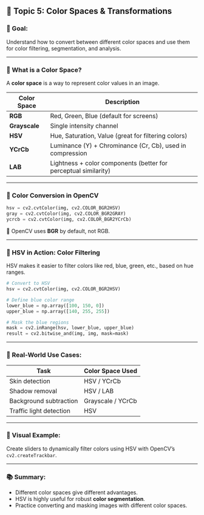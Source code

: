 ## 📸 Topic 5: **Color Spaces & Transformations**

### 🎯 Goal:

Understand how to convert between different color spaces and use them for color filtering, segmentation, and analysis.

---

### 🧠 What is a Color Space?

A **color space** is a way to represent color values in an image.

| Color Space   | Description                                                     |
| ------------- | --------------------------------------------------------------- |
| **RGB**       | Red, Green, Blue (default for screens)                          |
| **Grayscale** | Single intensity channel                                        |
| **HSV**       | Hue, Saturation, Value (great for filtering colors)             |
| **YCrCb**     | Luminance (Y) + Chrominance (Cr, Cb), used in compression       |
| **LAB**       | Lightness + color components (better for perceptual similarity) |

---

### 🔄 Color Conversion in OpenCV

```python
hsv = cv2.cvtColor(img, cv2.COLOR_BGR2HSV)
gray = cv2.cvtColor(img, cv2.COLOR_BGR2GRAY)
ycrcb = cv2.cvtColor(img, cv2.COLOR_BGR2YCrCb)
```

📌 OpenCV uses **BGR** by default, not RGB.

---

### 🎯 HSV in Action: Color Filtering

HSV makes it easier to filter colors like red, blue, green, etc., based on hue ranges.

```python
# Convert to HSV
hsv = cv2.cvtColor(img, cv2.COLOR_BGR2HSV)

# Define blue color range
lower_blue = np.array([100, 150, 0])
upper_blue = np.array([140, 255, 255])

# Mask the blue regions
mask = cv2.inRange(hsv, lower_blue, upper_blue)
result = cv2.bitwise_and(img, img, mask=mask)
```

---

### 🧪 Real-World Use Cases:

| Task                    | Color Space Used  |
| ----------------------- | ----------------- |
| Skin detection          | HSV / YCrCb       |
| Shadow removal          | HSV / LAB         |
| Background subtraction  | Grayscale / YCrCb |
| Traffic light detection | HSV               |

---

### 📸 Visual Example:

Create sliders to dynamically filter colors using HSV with OpenCV’s `cv2.createTrackbar`.

---

### 📚 Summary:

* Different color spaces give different advantages.
* HSV is highly useful for robust **color segmentation**.
* Practice converting and masking images with different color spaces.
